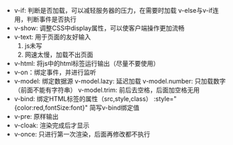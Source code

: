 - v-if: 判断是否加载，可以减轻服务器的压力，在需要时加载
  v-else与v-if连用，判断事件是否执行
- v-show: 调整CSS中display属性，可以使客户端操作更加流畅
- v-text: 用于页面的友好输入
  1. js未写
  2. 网速太慢，加载不出页面
- v-html: 将js中的html标签运行输出（尽量不要使用）
- v-on：绑定事件，并进行监听
- v-model: 绑定数据源
  v-model.lazy: 延迟加载
  v-model.number: 只加载数字（前面不能有字符串）
  v-model.trim: 前后去空格，后面加空格无用
- v-bind: 绑定HTML标签的属性（src,style,class）
  :style="{color:red,fontSize:font}" 简写v-bind绑定值
- v-pre: 原样输出
- v-cloak: 渲染完成后才显示
- v-once: 只进行第一次渲染，后面再修改都不执行